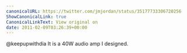 ```yaml
---
canonicalURL: https://twitter.com/jmjordan/status/35177733306720256
ShowCanonicalLink: true
CanonicalLinkText: View original on
date: 2011-02-09T03:26:39+00:00
---
```

@keepupwithdia It is a 40W audio amp I designed.